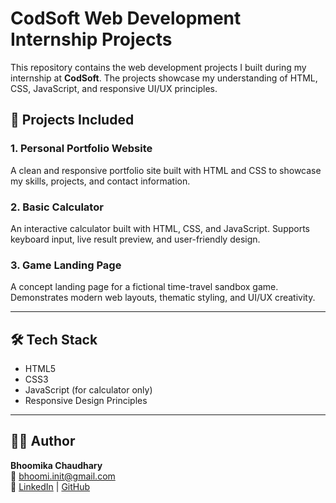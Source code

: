 # CodSoft Web Development Internship Projects

This repository contains the web development projects I built during my internship at **CodSoft**. The projects showcase my understanding of HTML, CSS, JavaScript, and responsive UI/UX principles.

## 🚀 Projects Included

### 1. Personal Portfolio Website
A clean and responsive portfolio site built with HTML and CSS to showcase my skills, projects, and contact information.

### 2. Basic Calculator
An interactive calculator built with HTML, CSS, and JavaScript. Supports keyboard input, live result preview, and user-friendly design.

### 3. Game Landing Page
A concept landing page for a fictional time-travel sandbox game. Demonstrates modern web layouts, thematic styling, and UI/UX creativity.

---

## 🛠️ Tech Stack
- HTML5
- CSS3
- JavaScript (for calculator only)
- Responsive Design Principles

---

## 🧑‍💻 Author
**Bhoomika Chaudhary**  
📧 bhoomi.init@gmail.com  
🔗 [LinkedIn](https://www.linkedin.com/in/bhoomika-chaudhary-04308934b) | [GitHub](https://github.com/Bhoomi9393)

